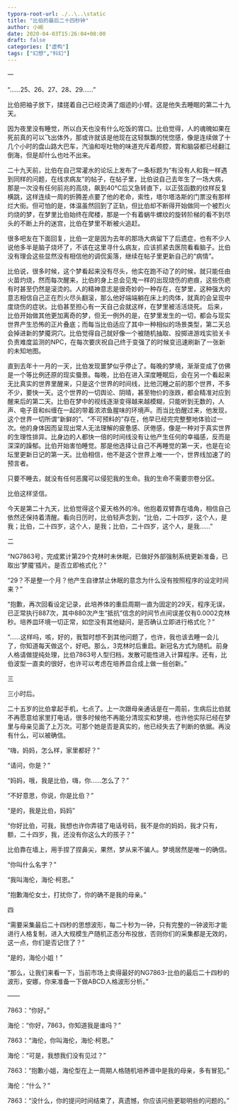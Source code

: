 ```yaml
---
typora-root-url: ./..\..\static
title: "比伯的最后二十四秒钟"
author: 小碗
date: 2020-04-03T15:26:04+08:00
draft: false
categories: ["虚构"]
tags: ["幻想","科幻"]
---
```


一

“……25、26、27、28、29……”

比伯把袖子放下，揉搓着自己已经烫满了烟迹的小臂。这是他失去睡眠的第二十九天。

因为夜里没有睡觉，所以白天也没有什么吃饭的胃口。比伯觉得，人的魂魄如果在死前真的可以飞出体外，那或许就该是他现在这轻飘飘的恍惚感，像是连续做了十几个小时的盘山路大巴车，汽油和呕吐物的味道充斥着颅腔，胃和脑袋都已经翻江倒海，但是却什么也吐不出来。

二十九天前，比伯在自己常灌水的论坛上发布了一条标题为“有没有人和我一样遇到同样的问题，在线求病友”的帖子，在帖子里，比伯说自己去年生了一场大病，那是一次没有任何前兆的高烧，飙到40℃后又急转直下，以正弦函数的纹样反复横跳，这样连续一周的折腾差点要了他的老命，索性，塔尔塔洛斯的门票没有那样烂大街。但可怕的是，体温虽然回到了正轨，但比伯却不断得开始做同一个被烈火灼烧的梦，在梦里比伯始终在爬楼，那是一个有着蜗牛螺纹的旋转阶梯的看不到尽头的不断上升的迷宫，比伯在梦里不断被火追赶。

很多吧友在下面回复，比伯一定是因为去年的那场大病留下了后遗症，也有不少人说他多半是脑子烧坏了，不该在这里寻什么病友，应该抓紧去医院看看脑子。比伯没有理会这些显然没有相信他的调侃奚落，继续在帖子里更新自己的“病情”。

比伯说，很多时候，这个梦看起来没有尽头，他实在跑不动了的时候，就只能任由火苗灼烧，然而每次醒来，比伯的身上总会见鬼一样的出现烧伤的疤痕，这些伤疤有时甚至仍然是滚烫的。人的精神意志是很奇妙的一种存在，在梦里，这种强大的意志相信自己正在烈火尽头翻滚，那么他好端端躺在床上的肉体，就真的会呈现中度烧伤的症状。比伯甚至担心有一天自己会就这样，在梦里被活活烧死。 后来，比伯开始做其他更加离奇的梦，但无一例外的是，在梦里发生的一切，都会与现实世界产生恐怖的正片叠底；而每当比伯适应了其中一种相似的场景类型，第二天总会掉进新的梦魇洞穴。比伯觉得自己就好像一个被随机抽取、投掷进游戏实验关卡负责难度监测的NPC，在每次要庆祝自己终于变强了的时候变迅速刷新了一张新的未知地图。

直到去年十一月的一天，比伯发现噩梦似乎停止了。每晚的梦境，渐渐变成了仿佛是一个等比例还原的现实蜃景。每晚，比伯在进入深度睡眠后，会在另一个看起来无比真实的世界里醒来，只是这个世界的时间线，比他沉睡之前的那个世界，不多不少，要快一天。这个世界的一切舆论、阴晴，甚至物价的涨跌，都会精准对应到醒来后的第二天。比伯在梦中的视线逐渐变得越来越模糊，只能听到无数的，人声、电子音和纠缠在一起的带着浓浓鱼腥味的环境声。而当比伯醒过来，他发现，这个世界一切所谓“新鲜的”、“不可预料的”存在，他早已经完完整整地体验过一次。他的身体因而呈现出常人无法理解的疲惫感、厌倦感，像是一种对于真实世界的生理性排异。比身边的人都快一倍的时间线没有让他产生任何的幸福感，反而是深深的躁郁。比伯开始害怕睡觉。那是他选择让自己不再睡觉的第一天，也是在论坛里更新日记的第一天。比伯相信，他不是这个世界上唯一一个，世界线加速了的预言者。

只要不睡去，就没有任何恶魔可以侵犯我的生命。我的生命不需要宗卷分区。

比伯这样坚信。

今天是第二十九天，比伯觉得这个夏天格外的冷。他抱着双臂靠在墙角，相信自己依然还保持着清醒。看向日历时，比伯轻声念到，“比伯，二十四岁，这个人，是我；比伯，二十四岁，这个人，是我；比伯，二十四岁，这个人，是我……”



二

“NG7863号，完成累计第29个克林时未休眠，已做好外部强制系统更新准备，已取出’梦魇’插片。是否立即格式化？”

“29？不是整一个月？他产生自律禁止休眠的意念为什么没有按照程序的设定时间来？”

“抱歉，再次回看设定记录，此培养体的重启周期一直为固定的29天，程序无误，已正常执行887次，其中880次产生“抵抗”信念的时间节点间误差仅有0.0002克林秒。培养皿环境一切正常，如您没有其他疑问，是否确认立即进行格式化？”

“……这样吗，咳，好的，我暂时想不到其他问题了，也许，我也该去睡一会儿了，你知道每天做这个，好吧。那么，3克林时后重启。新冠名方式为随机。前身人格请做提纯处理，比伯7863号人型归档，发散可能性进入计算程序。还有，比伯波型一直卖的很好，也许可以考虑在培养皿合成上做一些创新。”



三

三小时后。

二十五岁的比伯拿起手机，七点了。上一次跟母亲通话是在一周前，生病后比伯就不再愿意给家里打电话，很多时候他不再能分清现实和梦境，也许他实际已经在梦里与母亲见面了上万次。可那个她是否是真实的，他已经失去了判断的依据。再没有什么，可以被确信。

“嗨，妈妈，怎么样，家里都好？”

“请问，你是？”

“妈妈，哦，我是比伯，嗨，你……怎么了？”

“不好意思，你说，你是比伯？”

“是的，我是比伯，妈妈”

“你好比伯，可我，我想也许你弄错了电话号码，我不是你的妈妈，我才只有，额，二十四岁，我，还没有你这么大的孩子？”

比伯靠在墙上，用手捏了捏鼻尖，果然，梦从来不骗人。梦境居然是唯一的确信。

“你叫什么名字？”

“我叫海伦，海伦·柯恩。”

“抱歉海伦女士，打扰你了，你的确不是我的母亲。”



四

“需要采集最后二十四秒的思想波形，每二十秒为一钟，只有完整的一钟波形才能进行人格复制，进入大规模生产随机正态分布投放，否则你们的采集都是无效的，这一点，你们是否记住了？”

“是的，海伦小姐！”

“那么，让我们来看一下，当前市场上卖得最好的NG7863-比伯的最后二十四秒的波形，安娜，你来准备一下做ABCD人格波形分析。”

——

7863：“你好。”

海伦：“你好，7863，你知道我是谁吗？”

7863：“海伦，你叫海伦，海伦·柯恩。”

海伦：“可是，我想我们没有见过？”

7863：“抱歉小姐，海伦型在上一周期人格随机培养谱中是我的母亲，多有冒犯。”

海伦：“什么？”

7863：“没什么，你的提问时间结束了，真遗憾，你应该问些更聪明些的问题的。”



